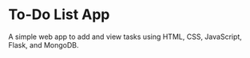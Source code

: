 # To-Do List App
A simple web app to add and view tasks using HTML, CSS, JavaScript, Flask, and MongoDB.